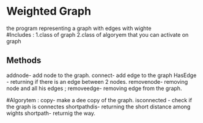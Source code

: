 # Weighted Graph
the program representing a graph with edges with wighte   
#Includes :
1.class of graph
2.class of algoryem that you can activate on graph
## Methods
addnode- add node to the graph.
connect- add edge to the graph
HasEdge - returning if there is an edge between 2 nodes.
removenode- removing node and all his edges ;
removeedge- removing edge from the graph.


#Algorytem :
copy- make a dee copy of the graph.
isconnected - check if the graph is connectes 
shortpathdis- returning the short distance among wights
shortpath- returnig the way.
 